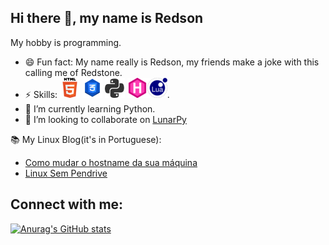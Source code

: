Hi there 👋, my name is Redson
---

My hobby is programming.

- 😄 Fun fact: My name really is Redson, my friends make a joke with this calling me of Redstone.
- ⚡ Skills: ![Html](images/HTML5-Logo-32.png) ![CSS](images/CSS-3-32.png) ![Python](images/python.png) [![GoHugo](images/gohugo.io.png)](gohugo.io/)![Lua](images/lua.png).
- 🌱 I’m currently learning Python.
- 👯 I’m looking to collaborate on [LunarPy](https://github.com/LunarPyOrg)

📚 My Linux Blog(it's in Portuguese):
<!-- Ignore the medium-story comment, it's just for integration of the RSS Feed -->
<!-- MEDIUM-STORY-LIST:START -->
- [Como mudar o hostname da sua máquina](https://cafecomterminal.netlify.app/posts/mudar-hostname/)
- [Linux Sem Pendrive](https://cafecomterminal.netlify.app/posts/linux-sem-pendrive/)
<!-- MEDIUM-STORY-LIST:END -->

Connect with me:
---


[![Anurag's GitHub stats](https://github-readme-stats.vercel.app/api?username=RedsonBr140&show_icons=true&hide_border=true&theme=radical)]()
